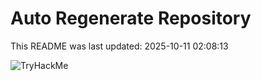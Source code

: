 # Auto Regenerate Repository

This README was last updated: 2025-10-11 02:08:13

 ![TryHackMe](https://tryhackme.com/badge/533634)